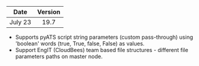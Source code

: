 | Date          | Version       |
| ------------- |:-------------:|
| July 23       | 19.7          |

* Supports pyATS script string parameters (custom pass-through) using 'boolean' words (true, True, false, False) as values.
* Support EngIT (CloudBees) team based file structures - different file parameters paths on master node.